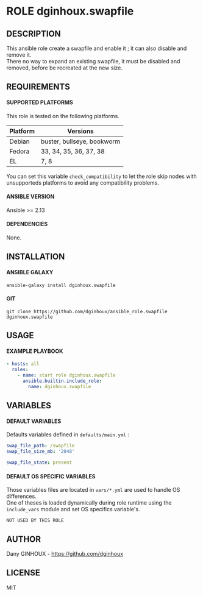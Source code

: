 # ROLE dginhoux.swapfile



## DESCRIPTION

This ansible role create a swapfile and enable it ; it can also disable and remove it.<br />
There no way to expand an existing swapfile, it must be disabled and removed, before be recreated at the new size.




## REQUIREMENTS

#### SUPPORTED PLATFORMS

This role is tested on the following platforms.<br />

| Platform | Versions |
|----------|----------|
| Debian | buster, bullseye, bookworm |
| Fedora | 33, 34, 35, 36, 37, 38 |
| EL | 7, 8 |

You can set this variable `check_compatibility` to let the role skip nodes with unsupporteds platforms to avoid any compatibility problems.<br />


#### ANSIBLE VERSION

Ansible >= 2.13

#### DEPENDENCIES

None.



## INSTALLATION

#### ANSIBLE GALAXY

```shell
ansible-galaxy install dginhoux.swapfile
```
#### GIT

```shell
git clone https://github.com/dginhoux/ansible_role.swapfile dginhoux.swapfile
```


## USAGE

#### EXAMPLE PLAYBOOK

```yaml
- hosts: all
  roles:
    - name: start role dginhoux.swapfile
      ansible.builtin.include_role:
        name: dginhoux.swapfile
```


## VARIABLES

#### DEFAULT VARIABLES

Defaults variables defined in `defaults/main.yml` : 

```yaml
swap_file_path: /swapfile
swap_file_size_mb: '2048'

swap_file_state: present
```

#### DEFAULT OS SPECIFIC VARIABLES

Those variables files are located in `vars/*.yml` are used to handle OS differences.<br />
One of theses is loaded dynamically during role runtime using the `include_vars` module and set OS specifics variable's.

`NOT USED BY THIS ROLE`



## AUTHOR

Dany GINHOUX - https://github.com/dginhoux



## LICENSE

MIT
